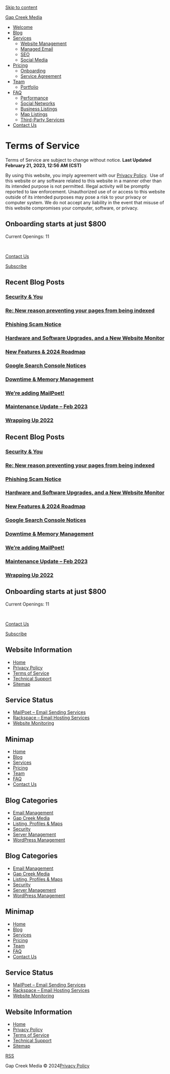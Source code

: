 [Skip to content](#content)

[Gap Creek Media](https://gapcreekmedia.com/)

* [Welcome](https://gapcreekmedia.com/)
* [Blog](https://gapcreekmedia.com/blog/)
* [Services](https://gapcreekmedia.com/service-scope/)
    * [Website Management](https://gapcreekmedia.com/service-scope/website-management/)
    * [Managed Email](https://gapcreekmedia.com/service-scope/managed-email/)
    * [SEO](https://gapcreekmedia.com/service-scope/search-engine-optimization/)
    * [Social Media](https://gapcreekmedia.com/service-scope/social-media-management/)
* [Pricing](https://gapcreekmedia.com/pricing/)
    * [Onboarding](https://gapcreekmedia.com/pricing/onboarding/)
    * [Service Agreement](https://gapcreekmedia.com/pricing/service-agreement/)
* [Team](https://gapcreekmedia.com/your-team/)
    * [Portfolio](https://gapcreekmedia.com/your-team/portfolio/)
* [FAQ](https://gapcreekmedia.com/frequently-asked-questions/)
    * [Performance](https://gapcreekmedia.com/frequently-asked-questions/performance/)
    * [Social Networks](https://gapcreekmedia.com/frequently-asked-questions/social-networks/)
    * [Business Listings](https://gapcreekmedia.com/frequently-asked-questions/business-listings/)
    * [Map Listings](https://gapcreekmedia.com/frequently-asked-questions/map-listings/)
    * [Third-Party Services](https://gapcreekmedia.com/frequently-asked-questions/third-party-services/)
* [Contact Us](https://gapcreekmedia.com/contact-us/)

Terms of Service
================

Terms of Service are subject to change without notice. **Last Updated February 21, 2023, 12:56 AM (CST)**

By using this website, you imply agreement with our [Privacy Policy](https://gapcreekmedia.com/website-information/privacy-policy/).  Use of this website or any software related to this website in a manner other than its intended purpose is not permitted. Illegal activity will be promptly reported to law enforcement. Unauthorized use of or access to this website outside of its intended purposes may pose a risk to your privacy or computer system. We do not accept any liability in the event that misuse of this website compromises your computer, software, or privacy.

Onboarding starts at just $800
------------------------------

Current Openings: 11

 [](https://gapcreekmedia.com/pricing/onboarding/)

[](https://t.me/gapcreekmedia "Gap Creek Media on Telegram")[](https://facebook.com/gapcreekmedia "Gap Creek Media on Facebook")[](https://www.instagram.com/gapcreekmedia/ "Gap Creek Media on Instagram")[](https://www.pinterest.com/gapcreekmedia/ "Gap Creek Media on Pinterest")[](https://www.youtube.com/channel/UCVO5M67Y4cK5Fm3FpUYyBag "Gap Creek Media on YouTube")

[Contact Us](https://gapcreekmedia.com/contact-us/ "Call now for Web Presence Management & Consulting services")

[Subscribe](https://gapcreekmedia.com/manage-email-subscription/subscribe/ "Subscribe to our Newsletter")

Recent Blog Posts
-----------------

[](# "Next")[](# "Previous")

[](https://gapcreekmedia.com/security/security-you/)

### [Security & You](https://gapcreekmedia.com/security/security-you/)

[](https://gapcreekmedia.com/wordpress-management/re-new-reason-preventing-your-pages-from-being-indexed/)

### [Re: New reason preventing your pages from being indexed](https://gapcreekmedia.com/wordpress-management/re-new-reason-preventing-your-pages-from-being-indexed/)

[](https://gapcreekmedia.com/security/phishing-scam-notice/)

### [Phishing Scam Notice](https://gapcreekmedia.com/security/phishing-scam-notice/)

[](https://gapcreekmedia.com/server-management/hardware-and-software-upgrades-and-a-new-website-monitor/)

### [Hardware and Software Upgrades, and a New Website Monitor](https://gapcreekmedia.com/server-management/hardware-and-software-upgrades-and-a-new-website-monitor/)

[](https://gapcreekmedia.com/gap-creek-media/new-features-2024-roadmap/)

### [New Features & 2024 Roadmap](https://gapcreekmedia.com/gap-creek-media/new-features-2024-roadmap/)

[](https://gapcreekmedia.com/gap-creek-media/google-search-console-notices/)

### [Google Search Console Notices](https://gapcreekmedia.com/gap-creek-media/google-search-console-notices/)

[](https://gapcreekmedia.com/server-management/downtime-memory-management/)

### [Downtime & Memory Management](https://gapcreekmedia.com/server-management/downtime-memory-management/)

[](https://gapcreekmedia.com/wordpress-management/were-adding-mailpoet/)

### [We’re adding MailPoet!](https://gapcreekmedia.com/wordpress-management/were-adding-mailpoet/)

[](https://gapcreekmedia.com/gap-creek-media/maintenance-update-feb-2023/)

### [Maintenance Update – Feb 2023](https://gapcreekmedia.com/gap-creek-media/maintenance-update-feb-2023/)

[](https://gapcreekmedia.com/gap-creek-media/wrapping-up-2022/)

### [Wrapping Up 2022](https://gapcreekmedia.com/gap-creek-media/wrapping-up-2022/)

Recent Blog Posts
-----------------

[](# "Next")[](# "Previous")

[](https://gapcreekmedia.com/security/security-you/)

### [Security & You](https://gapcreekmedia.com/security/security-you/)

[](https://gapcreekmedia.com/wordpress-management/re-new-reason-preventing-your-pages-from-being-indexed/)

### [Re: New reason preventing your pages from being indexed](https://gapcreekmedia.com/wordpress-management/re-new-reason-preventing-your-pages-from-being-indexed/)

[](https://gapcreekmedia.com/security/phishing-scam-notice/)

### [Phishing Scam Notice](https://gapcreekmedia.com/security/phishing-scam-notice/)

[](https://gapcreekmedia.com/server-management/hardware-and-software-upgrades-and-a-new-website-monitor/)

### [Hardware and Software Upgrades, and a New Website Monitor](https://gapcreekmedia.com/server-management/hardware-and-software-upgrades-and-a-new-website-monitor/)

[](https://gapcreekmedia.com/gap-creek-media/new-features-2024-roadmap/)

### [New Features & 2024 Roadmap](https://gapcreekmedia.com/gap-creek-media/new-features-2024-roadmap/)

[](https://gapcreekmedia.com/gap-creek-media/google-search-console-notices/)

### [Google Search Console Notices](https://gapcreekmedia.com/gap-creek-media/google-search-console-notices/)

[](https://gapcreekmedia.com/server-management/downtime-memory-management/)

### [Downtime & Memory Management](https://gapcreekmedia.com/server-management/downtime-memory-management/)

[](https://gapcreekmedia.com/wordpress-management/were-adding-mailpoet/)

### [We’re adding MailPoet!](https://gapcreekmedia.com/wordpress-management/were-adding-mailpoet/)

[](https://gapcreekmedia.com/gap-creek-media/maintenance-update-feb-2023/)

### [Maintenance Update – Feb 2023](https://gapcreekmedia.com/gap-creek-media/maintenance-update-feb-2023/)

[](https://gapcreekmedia.com/gap-creek-media/wrapping-up-2022/)

### [Wrapping Up 2022](https://gapcreekmedia.com/gap-creek-media/wrapping-up-2022/)

Onboarding starts at just $800
------------------------------

Current Openings: 11

 [](https://gapcreekmedia.com/pricing/onboarding/)

[](https://t.me/gapcreekmedia "Gap Creek Media on Telegram")[](https://facebook.com/gapcreekmedia "Gap Creek Media on Facebook")[](https://www.pinterest.com/gapcreekmedia/ "Gap Creek Media on Pinterest")[](https://www.instagram.com/gapcreekmedia/ "Gap Creek Media on Instagram")[](https://www.youtube.com/channel/UCVO5M67Y4cK5Fm3FpUYyBag "Gap Creek Media on YouTube")

[Contact Us](https://gapcreekmedia.com/contact-us/ "Call now for Web Presence Management & Consulting services")

[Subscribe](https://gapcreekmedia.com/manage-email-subscription/subscribe/ "Subscribe to our Newsletter")

Website Information
-------------------

* [Home](https://gapcreekmedia.com/)
* [Privacy Policy](https://gapcreekmedia.com/website-information/privacy-policy/)
* [Terms of Service](https://gapcreekmedia.com/website-information/terms-of-service/)
* [Technical Support](https://gapcreekmedia.com/website-information/technical-support/)
* [Sitemap](https://gapcreekmedia.com/website-information/sitemap/)

Service Status
--------------

* [MailPoet – Email Sending Services](https://status.mailpoet.com/)
* [Rackspace – Email Hosting Services](https://status.apps.rackspace.com/)
* [Website Monitoring](https://status.gapcreekmedia.com/)

Minimap
-------

* [Home](https://gapcreekmedia.com/)
* [Blog](https://gapcreekmedia.com/blog/)
* [Services](https://gapcreekmedia.com/service-scope/)
* [Pricing](https://gapcreekmedia.com/pricing/)
* [Team](https://gapcreekmedia.com/your-team/)
* [FAQ](https://gapcreekmedia.com/frequently-asked-questions/)
* [Contact Us](https://gapcreekmedia.com/contact-us/)

Blog Categories
---------------

* [Email Management](https://gapcreekmedia.com/category/email-management/)
* [Gap Creek Media](https://gapcreekmedia.com/category/gap-creek-media/)
* [Listing, Profiles & Maps](https://gapcreekmedia.com/category/listings-profiles-maps/)
* [Security](https://gapcreekmedia.com/category/security/)
* [Server Management](https://gapcreekmedia.com/category/server-management/)
* [WordPress Management](https://gapcreekmedia.com/category/wordpress-management/)

Blog Categories
---------------

* [Email Management](https://gapcreekmedia.com/category/email-management/)
* [Gap Creek Media](https://gapcreekmedia.com/category/gap-creek-media/)
* [Listing, Profiles & Maps](https://gapcreekmedia.com/category/listings-profiles-maps/)
* [Security](https://gapcreekmedia.com/category/security/)
* [Server Management](https://gapcreekmedia.com/category/server-management/)
* [WordPress Management](https://gapcreekmedia.com/category/wordpress-management/)

Minimap
-------

* [Home](https://gapcreekmedia.com/)
* [Blog](https://gapcreekmedia.com/blog/)
* [Services](https://gapcreekmedia.com/service-scope/)
* [Pricing](https://gapcreekmedia.com/pricing/)
* [Team](https://gapcreekmedia.com/your-team/)
* [FAQ](https://gapcreekmedia.com/frequently-asked-questions/)
* [Contact Us](https://gapcreekmedia.com/contact-us/)

Service Status
--------------

* [MailPoet – Email Sending Services](https://status.mailpoet.com/)
* [Rackspace – Email Hosting Services](https://status.apps.rackspace.com/)
* [Website Monitoring](https://status.gapcreekmedia.com/)

Website Information
-------------------

* [Home](https://gapcreekmedia.com/)
* [Privacy Policy](https://gapcreekmedia.com/website-information/privacy-policy/)
* [Terms of Service](https://gapcreekmedia.com/website-information/terms-of-service/)
* [Technical Support](https://gapcreekmedia.com/website-information/technical-support/)
* [Sitemap](https://gapcreekmedia.com/website-information/sitemap/)

[RSS](https://gapcreekmedia.com/feed "RSS Feed")

Gap Creek Media © 2024[Privacy Policy](https://gapcreekmedia.com/website-information/privacy-policy/)